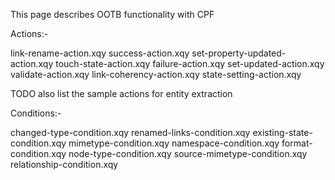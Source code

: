 This page describes OOTB functionality with CPF

Actions:-

link-rename-action.xqy
success-action.xqy
set-property-updated-action.xqy
touch-state-action.xqy
failure-action.xqy
set-updated-action.xqy
validate-action.xqy
link-coherency-action.xqy
state-setting-action.xqy

TODO also list the sample actions for entity extraction

Conditions:-

changed-type-condition.xqy
renamed-links-condition.xqy
existing-state-condition.xqy
mimetype-condition.xqy
namespace-condition.xqy
format-condition.xqy
node-type-condition.xqy
source-mimetype-condition.xqy
relationship-condition.xqy
